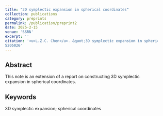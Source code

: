 ```yaml
---
title: "3D symplectic expansion in spherical coordinates"
collection: publications
category: preprints
permalink: /publication/preprint2
date: 2025-2-15
venue: 'SSRN'
excerpt: ''
citation: '<u>L.Z.C. Chen</u>. &quot;3D symplectic expansion in spherical coordinates. &quot; <i>SSRN</i>, 2025. http://dx.doi.org/10.2139/ssrn.	
5205026'
---
```


<!---
paperurl: 'http://chainjackson.github.io/Chain.github.io/files/preprint2.pdf'
--->

## Abstract
This note is an extension of a report on constructing 3D symplectic expansion in spherical coordinates.

## Keywords
3D symplectic expansion; spherical coordinates
